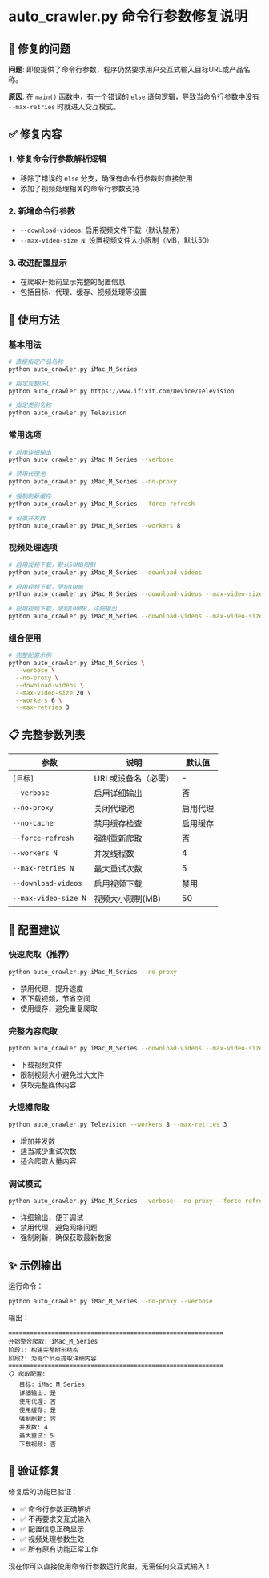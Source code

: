 # auto_crawler.py 命令行参数修复说明

## 🔧 修复的问题

**问题**: 即使提供了命令行参数，程序仍然要求用户交互式输入目标URL或产品名称。

**原因**: 在 `main()` 函数中，有一个错误的 `else` 语句逻辑，导致当命令行参数中没有 `--max-retries` 时就进入交互模式。

## ✅ 修复内容

### 1. 修复命令行参数解析逻辑
- 移除了错误的 `else` 分支，确保有命令行参数时直接使用
- 添加了视频处理相关的命令行参数支持

### 2. 新增命令行参数
- `--download-videos`: 启用视频文件下载（默认禁用）
- `--max-video-size N`: 设置视频文件大小限制（MB，默认50）

### 3. 改进配置显示
- 在爬取开始前显示完整的配置信息
- 包括目标、代理、缓存、视频处理等设置

## 📖 使用方法

### 基本用法
```bash
# 直接指定产品名称
python auto_crawler.py iMac_M_Series

# 指定完整URL
python auto_crawler.py https://www.ifixit.com/Device/Television

# 指定类别名称
python auto_crawler.py Television
```

### 常用选项
```bash
# 启用详细输出
python auto_crawler.py iMac_M_Series --verbose

# 禁用代理池
python auto_crawler.py iMac_M_Series --no-proxy

# 强制刷新缓存
python auto_crawler.py iMac_M_Series --force-refresh

# 设置并发数
python auto_crawler.py iMac_M_Series --workers 8
```

### 视频处理选项
```bash
# 启用视频下载，默认50MB限制
python auto_crawler.py iMac_M_Series --download-videos

# 启用视频下载，限制10MB
python auto_crawler.py iMac_M_Series --download-videos --max-video-size 10

# 启用视频下载，限制100MB，详细输出
python auto_crawler.py iMac_M_Series --download-videos --max-video-size 100 --verbose
```

### 组合使用
```bash
# 完整配置示例
python auto_crawler.py iMac_M_Series \
  --verbose \
  --no-proxy \
  --download-videos \
  --max-video-size 20 \
  --workers 6 \
  --max-retries 3
```

## 📋 完整参数列表

| 参数 | 说明 | 默认值 |
|------|------|--------|
| `[目标]` | URL或设备名（必需） | - |
| `--verbose` | 启用详细输出 | 否 |
| `--no-proxy` | 关闭代理池 | 启用代理 |
| `--no-cache` | 禁用缓存检查 | 启用缓存 |
| `--force-refresh` | 强制重新爬取 | 否 |
| `--workers N` | 并发线程数 | 4 |
| `--max-retries N` | 最大重试次数 | 5 |
| `--download-videos` | 启用视频下载 | 禁用 |
| `--max-video-size N` | 视频大小限制(MB) | 50 |

## 🎯 配置建议

### 快速爬取（推荐）
```bash
python auto_crawler.py iMac_M_Series --no-proxy
```
- 禁用代理，提升速度
- 不下载视频，节省空间
- 使用缓存，避免重复爬取

### 完整内容爬取
```bash
python auto_crawler.py iMac_M_Series --download-videos --max-video-size 50
```
- 下载视频文件
- 限制视频大小避免过大文件
- 获取完整媒体内容

### 大规模爬取
```bash
python auto_crawler.py Television --workers 8 --max-retries 3
```
- 增加并发数
- 适当减少重试次数
- 适合爬取大量内容

### 调试模式
```bash
python auto_crawler.py iMac_M_Series --verbose --no-proxy --force-refresh
```
- 详细输出，便于调试
- 禁用代理，避免网络问题
- 强制刷新，确保获取最新数据

## ✨ 示例输出

运行命令：
```bash
python auto_crawler.py iMac_M_Series --no-proxy --verbose
```

输出：
```
============================================================
开始整合爬取: iMac_M_Series
阶段1: 构建完整树形结构
阶段2: 为每个节点提取详细内容
============================================================
📋 爬取配置:
   目标: iMac_M_Series
   详细输出: 是
   使用代理: 否
   使用缓存: 是
   强制刷新: 否
   并发数: 4
   最大重试: 5
   下载视频: 否
```

## 🚀 验证修复

修复后的功能已验证：
- ✅ 命令行参数正确解析
- ✅ 不再要求交互式输入
- ✅ 配置信息正确显示
- ✅ 视频处理参数生效
- ✅ 所有原有功能正常工作

现在你可以直接使用命令行参数运行爬虫，无需任何交互式输入！

